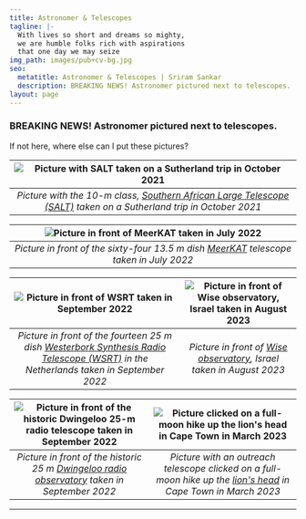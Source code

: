 ```yaml
---
title: Astronomer & Telescopes
tagline: |-
  With lives so short and dreams so mighty,
  we are humble folks rich with aspirations
  that one day we may seize
img_path: images/pub+cv-bg.jpg
seo:
  metatitle: Astronomer & Telescopes | Sriram Sankar
  description: BREAKING NEWS! Astronomer pictured next to telescopes.
layout: page
---
```


### BREAKING NEWS! Astronomer pictured next to telescopes.

If not here, where else can I put these pictures?

|![Picture with SALT taken on a Sutherland trip in October 2021](/images/telescopes/sriram_salt.jpg)|
|:--:|
|*Picture with the 10-m class, [Southern African Large Telescope (SALT)](https://en.wikipedia.org/wiki/Southern_African_Large_Telescope) taken on a Sutherland trip in October 2021*|

|![Picture in front of MeerKAT taken in July 2022](/images/telescopes/sriram_mkt_2022.jpg)|
|:--:|
|*Picture in front of the sixty-four 13.5 m dish [MeerKAT](https://en.wikipedia.org/wiki/MeerKAT) telescope taken in July 2022*|

|![Picture in front of WSRT taken in September 2022](/images/telescopes/sriram_wsrt.jpg)|![Picture in front of Wise observatory, Israel taken in August 2023](/images/telescopes/sriram_wise.jpg)|
|:--:|:--:|
|*Picture in front of the fourteen 25 m dish [Westerbork Synthesis Radio Telescope (WSRT)](https://en.wikipedia.org/wiki/Westerbork_Synthesis_Radio_Telescope) in the Netherlands taken in September 2022*|*Picture in front of [Wise observatory](https://en.wikipedia.org/wiki/Wise_Observatory), Israel taken in August 2023*|

|![Picture in front of the historic Dwingeloo 25-m radio telescope taken in September 2022](/images/telescopes/sriram_dwingeloo.jpg)|![Picture clicked on a full-moon hike up the lion's head in Cape Town in March 2023](/images/telescopes/sriram_lionshead.jpg)|
|:--:|:--:|
|*Picture in front of the historic 25 m [Dwingeloo radio observatory](https://en.wikipedia.org/wiki/Dwingeloo_Radio_Observatory) taken in September 2022*|*Picture with an outreach telescope clicked on a full-moon hike up the [lion's head](https://en.wikipedia.org/wiki/Lion%27s_Head_(Cape_Town)) in Cape Town in March 2023*|

---
